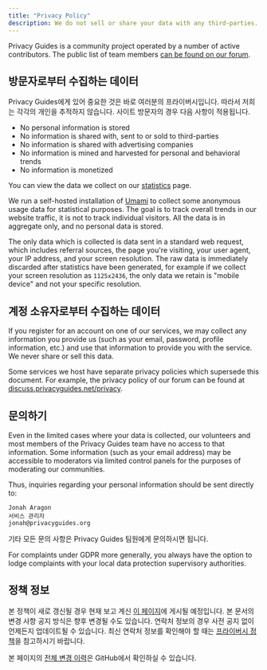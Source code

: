 ```yaml
---
title: "Privacy Policy"
description: We do not sell or share your data with any third-parties.
---
```


Privacy Guides is a community project operated by a number of active contributors. The public list of team members [can be found on our forum](https://discuss.privacyguides.net/u?group=team&order=solutions&period=all).

## 방문자로부터 수집하는 데이터

Privacy Guides에게 있어 중요한 것은 바로 여러분의 프라이버시입니다. 따라서 저희는 각각의 개인을 추적하지 않습니다. 사이트 방문자의 경우 다음 사항이 적용됩니다.

- No personal information is stored
- No information is shared with, sent to or sold to third-parties
- No information is shared with advertising companies
- No information is mined and harvested for personal and behavioral trends
- No information is monetized

You can view the data we collect on our [statistics](statistics.md) page.

We run a self-hosted installation of [Umami](https://umami.is) to collect some anonymous usage data for statistical purposes. The goal is to track overall trends in our website traffic, it is not to track individual visitors. All the data is in aggregate only, and no personal data is stored.

The only data which is collected is data sent in a standard web request, which includes referral sources, the page you're visiting, your user agent, your IP address, and your screen resolution. The raw data is immediately discarded after statistics have been generated, for example if we collect your screen resolution as `1125x2436`, the only data we retain is "mobile device" and not your specific resolution.

## 계정 소유자로부터 수집하는 데이터

If you register for an account on one of our services, we may collect any information you provide us (such as your email, password, profile information, etc.) and use that information to provide you with the service. We never share or sell this data.

Some services we host have separate privacy policies which supersede this document. For example, the privacy policy of our forum can be found at [discuss.privacyguides.net/privacy](https://discuss.privacyguides.net/privacy).

## 문의하기

Even in the limited cases where your data is collected, our volunteers and most members of the Privacy Guides team have no access to that information. Some information (such as your email address) may be accessible to moderators via limited control panels for the purposes of moderating our communities.

Thus, inquiries regarding your personal information should be sent directly to:

```text
Jonah Aragon
서비스 관리자
jonah@privacyguides.org
```

기타 모든 문의 사항은 Privacy Guides 팀원에게 문의하시면 됩니다.

For complaints under GDPR more generally, you always have the option to lodge complaints with your local data protection supervisory authorities.

## 정책 정보

본 정책이 새로 갱신될 경우 현재 보고 계신 [이 페이지](privacy-policy.md)에 게시될 예정입니다. 본 문서의 변경 사항 공지 방식은 향후 변경될 수도 있습니다. 연락처 정보의 경우 사전 공지 없이 언제든지 업데이트될 수 있습니다. 최신 연락처 정보를 확인해야 할 때는 [프라이버시 정책](privacy-policy.md)을 참고하시기 바랍니다.

본 페이지의 [전체 변경 이력](https://github.com/privacyguides/privacyguides.org/commits/main/docs/about/privacy-policy.md)은 GitHub에서 확인하실 수 있습니다.
